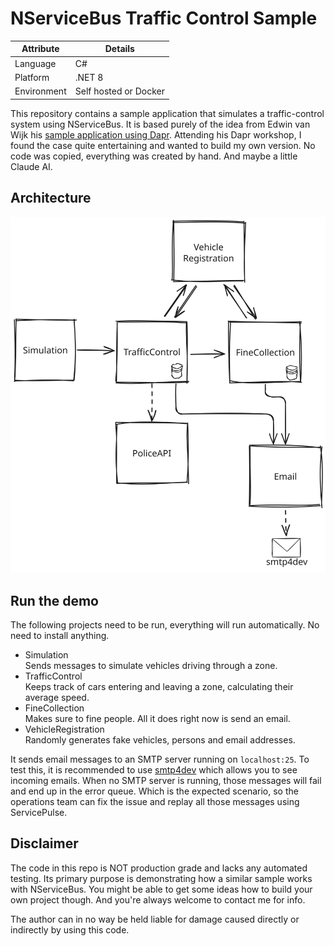 # NServiceBus Traffic Control Sample

| Attribute            | Details                   |
| -------------------- | ------------------------- |
| Language             | C#                        |
| Platform             | .NET 8                    |
| Environment          | Self hosted or Docker     |

This repository contains a sample application that simulates a traffic-control system using NServiceBus.
It is based purely of the idea from Edwin van Wijk his [sample application using Dapr](https://github.com/EdwinVW/dapr-traffic-control/). Attending his Dapr workshop, I found the case quite entertaining and wanted to build my own version. No code was copied, everything was created by hand. And maybe a little Claude AI.

## Architecture

![Architectural diagram](/docs/diagram.svg)

## Run the demo

The following projects need to be run, everything will run automatically. No need to install anything.

- Simulation  
  Sends messages to simulate vehicles driving through a zone.
- TrafficControl  
  Keeps track of cars entering and leaving a zone, calculating their average speed.
- FineCollection  
  Makes sure to fine people. All it does right now is send an email.
- VehicleRegistration  
  Randomly generates fake vehicles, persons and email addresses.

It sends email messages to an SMTP server running on `localhost:25`. To test this, it is recommended to use [smtp4dev](https://github.com/rnwood/smtp4dev) which allows you to see incoming emails.
When no SMTP server is running, those messages will fail and end up in the error queue. Which is the expected scenario, so the operations team can fix the issue and replay all those messages using ServicePulse.

## Disclaimer

The code in this repo is NOT production grade and lacks any automated testing. Its primary purpose is demonstrating how a similar sample works with NServiceBus. You might be able to get some ideas how to build your own project though. And you're always welcome to contact me for info.

The author can in no way be held liable for damage caused directly or indirectly by using this code.
